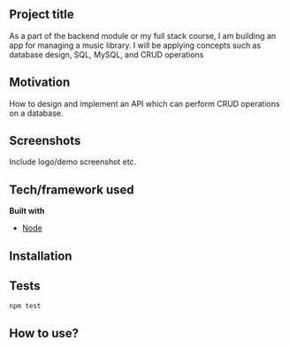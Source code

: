 ## Project title

As a part of the backend module or my full stack course, I am building an app for managing a music library.
I will be applying concepts such as database design, SQL, MySQL, and CRUD operations

## Motivation

How to design and implement an API which can perform CRUD operations on a database.

## Screenshots

Include logo/demo screenshot etc.

## Tech/framework used

<b>Built with</b>

- [Node](https://nodejs.org/en/)

## Installation

## Tests

`npm test`

## How to use?
